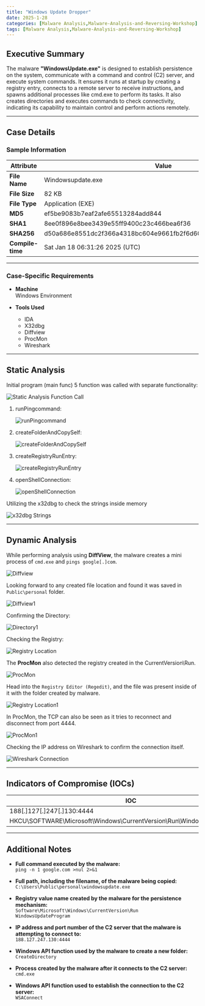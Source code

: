 ```yaml
---
title: "Windows Update Dropper"
date: 2025-1-28
categories: [Malware Analysis,Malware-Analysis-and-Reversing-Workshop]
tags: [Malware Analysis,Malware-Analysis-and-Reversing-Workshop]
---
```


## Executive Summary

The malware **"WindowsUpdate.exe"** is designed to establish persistence on the system, communicate with a command and control (C2) server, and execute system commands. It ensures it runs at startup by creating a registry entry, connects to a remote server to receive instructions, and spawns additional processes like cmd.exe to perform its tasks. It also creates directories and executes commands to check connectivity, indicating its capability to maintain control and perform actions remotely.

---

## Case Details

### Sample Information

| **Attribute**         | **Value**                                                                                         |
|-----------------------|-------------------------------------------------------------------------------------------------|
| **File Name**         | Windowsupdate.exe                                                                 |
| **File Size**         | 82 KB                                                                                           |
| **File Type**         | Application (EXE)                                                                               |
| **MD5**               | ef5be9083b7eaf2afe65513284add844                                                                |
| **SHA1**              | 8ee0f896e8bee3439e55ff9400c23c466bea6f36                                                        |
| **SHA256**            | d50a686e8551dc2f366a4318bc604e9661fb2f6d60a978562ae1bf36543b7c6f                             |
| **Compile-time**      | Sat Jan 18 06:31:26 2025 (UTC) |

---

### Case-Specific Requirements

- **Machine**  
  Windows Environment

- **Tools Used**
  - IDA
  - X32dbg
  - Diffview
  - ProcMon
  - Wireshark

---

## Static Analysis

Initial program (main func) 5 function was called with separate functionality:

![Static Analysis Function Call](assets/6-WindowsUpdateDropper/image84.png)

1. runPingcommand:
   
   ![runPingcommand](assets/6-WindowsUpdateDropper/image85.png)

2. createFolderAndCopySelf:
   
   ![createFolderAndCopySelf](assets/6-WindowsUpdateDropper/image86.png)

3. createRegistryRunEntry:
   
   ![createRegistryRunEntry](assets/6-WindowsUpdateDropper/image87.png)

4. openShellConnection:
   
   ![openShellConnection](assets/6-WindowsUpdateDropper/image88.png)

Utilizing the x32dbg to check the strings inside memory

![x32dbg Strings](assets/6-WindowsUpdateDropper/image89.png)

---

## Dynamic Analysis

While performing analysis using **DiffView**, the malware creates a mini process of `cmd.exe` and `pings google[.]com`.

![Diffview](assets/6-WindowsUpdateDropper/image90.png)

Looking forward to any created file location and found it was saved in `Public\personal` folder.

![Diffview1](assets/6-WindowsUpdateDropper/image91.png)

Confirming the Directory:

![Directory1](assets/6-WindowsUpdateDropper/image92.png)

Checking the Registry:

![Registry Location](assets/6-WindowsUpdateDropper/image93.png)

The **ProcMon** also detected the registry created in the CurrentVersion\Run.

![ProcMon](assets/6-WindowsUpdateDropper/image94.png)

Head into the `Registry Editor (Regedit)`, and the file was present inside of it with the folder created by malware.

![Registry Location1](assets/6-WindowsUpdateDropper/image95.png)

In ProcMon, the TCP can also be seen as it tries to reconnect and disconnect from port 4444.

![ProcMon1](assets/6-WindowsUpdateDropper/image96.png)

Checking the IP address on Wireshark to confirm the connection itself.

![Wireshark Connection](assets/6-WindowsUpdateDropper/image97.png)

---

## Indicators of Compromise (IOCs)

| **IOC**                                              | **Type** |
|------------------------------------------------------|----------|
| 188[.]127[.]247[.]130:4444                           | IP:Port |
| HKCU\SOFTWARE\Microsoft\Windows\CurrentVersion\Run\WindowsUpdateProgram | Registry |

---

## Additional Notes

- **Full command executed by the malware:**  
  `ping -n 1 google.com >nul 2>&1`

- **Full path, including the filename, of the malware being copied:**  
  `C:\Users\Public\personal\windowsupdate.exe`

- **Registry value name created by the malware for the persistence mechanism:**  
  `Software\Microsoft\Windows\CurrentVersion\Run`  
  `WindowsUpdateProgram`

- **IP address and port number of the C2 server that the malware is attempting to connect to:**  
  `188.127.247.130:4444`

- **Windows API function used by the malware to create a new folder:**  
  `CreateDirectory`

- **Process created by the malware after it connects to the C2 server:**  
  `cmd.exe`

- **Windows API function used to establish the connection to the C2 server:**  
  `WSAConnect`
